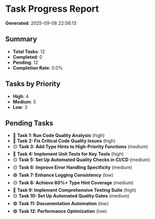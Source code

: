 # Task Progress Report

**Generated**: 2025-09-08 22:56:13

## Summary
- **Total Tasks**: 12
- **Completed**: 0
- **Pending**: 12
- **Completion Rate**: 0.0%

## Tasks by Priority
- **High**: 4
- **Medium**: 5
- **Low**: 3

## Pending Tasks
- 🔴 **Task 1: Run Code Quality Analysis** (high)
- 🔴 **Task 2: Fix Critical Code Quality Issues** (high)
- 🟡 **Task 3: Add Type Hints to High-Priority Functions** (medium)
- 🔴 **Task 4: Implement Unit Tests for Key Tools** (high)
- 🟡 **Task 5: Set Up Automated Quality Checks in CI/CD** (medium)
- 🟡 **Task 6: Improve Error Handling Specificity** (medium)
- 🟢 **Task 7: Enhance Logging Consistency** (low)
- 🟡 **Task 8: Achieve 80%+ Type Hint Coverage** (medium)
- 🔴 **Task 9: Implement Comprehensive Testing Suite** (high)
- 🟡 **Task 10: Set Up Automated Quality Gates** (medium)
- 🟢 **Task 11: Documentation Automation** (low)
- 🟢 **Task 12: Performance Optimization** (low)
